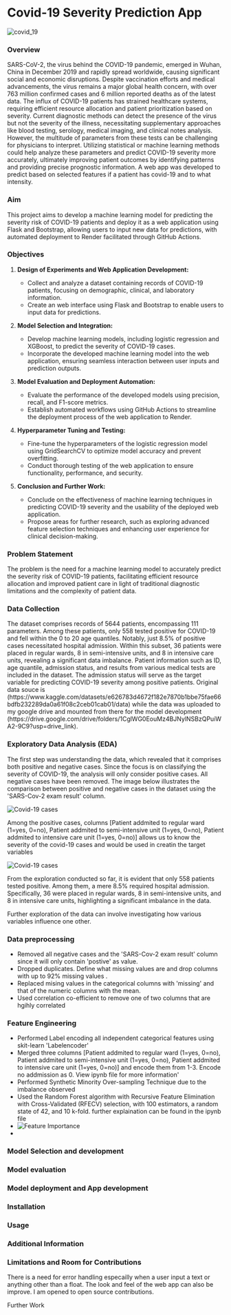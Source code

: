 # Covid-19 Severity Prediction App
![covid_19](https://github.com/ojumah20/covid_19_project/blob/main/COVID%20testing%20policy%20drupal.jpg "Covid_19")
<h3> Overview </h3>
SARS-CoV-2, the virus behind the COVID-19 pandemic, emerged in Wuhan, China in December 2019 and rapidly spread worldwide, causing significant social and economic disruptions. Despite vaccination efforts and medical advancements, the virus remains a major global health concern, with over 763 million confirmed cases and 6 million reported deaths as of the latest data. The influx of COVID-19 patients has strained healthcare systems, requiring efficient resource allocation and patient prioritization based on severity. Current diagnostic methods can detect the presence of the virus but not the severity of the illness, necessitating supplementary approaches like blood testing, serology, medical imaging, and clinical notes analysis. However, the multitude of parameters from these tests can be challenging for physicians to interpret. Utilizing statistical or machine learning methods could help analyze these parameters and predict COVID-19 severity more accurately, ultimately improving patient outcomes by identifying patterns and providing precise prognostic information.
A web app was developed to predict based on selected features if a patient has covid-19 and to what intensity. 

<div> 
<h3>Aim</h3>
This project aims to develop a machine learning model for predicting the severity risk of COVID-19 patients and deploy it as a web application using Flask and Bootstrap, allowing users to input new data for predictions, with automated deployment to Render facilitated through GitHub Actions.
</div>

<div>
<h3>Objectives </h3>
  
1. **Design of Experiments and Web Application Development:**
   - Collect and analyze a dataset containing records of COVID-19 patients, focusing on demographic, clinical, and laboratory information.
   - Create an web interface using Flask and Bootstrap to enable users to input data for predictions.
   
2. **Model Selection and Integration:**
   - Develop machine learning models, including logistic regression and XGBoost, to predict the severity of COVID-19 cases.
   - Incorporate the developed machine learning model into the web application, ensuring seamless interaction between user inputs and prediction outputs.

3. **Model Evaluation and Deployment Automation:**
   - Evaluate the performance of the developed models using precision, recall, and F1-score metrics.
   - Establish automated workflows using GitHub Actions to streamline the deployment process of the web application to Render.

4. **Hyperparameter Tuning and Testing:**
   - Fine-tune the hyperparameters of the logistic regression model using GridSearchCV to optimize model accuracy and prevent overfitting.
   - Conduct thorough testing of the web application to ensure functionality, performance, and security.

5. **Conclusion and Further Work:**
   - Conclude on the effectiveness of machine learning techniques in predicting COVID-19 severity and the usability of the deployed web application.
   - Propose areas for further research, such as exploring advanced feature selection techniques and enhancing user experience for clinical decision-making.
</div>



<div>
<h3>Problem Statement </h3>
The problem is the need for a machine learning model to accurately predict the severity risk of COVID-19 patients, facilitating efficient resource allocation and improved patient care in light of traditional diagnostic limitations and the complexity of patient data.
 </div>


<div>
<h3>Data Collection </h3>
The dataset comprises records of 5644 patients, encompassing 111 parameters. Among these patients, only 558 tested positive for COVID-19 and fell within the 0 to 20 age quantiles. Notably, just 8.5% of positive cases necessitated hospital admission. Within this subset, 36 patients were placed in regular wards, 8 in semi-intensive units, and 8 in intensive care units, revealing a significant data imbalance. Patient information such as ID, age quantile, admission status, and results from various medical tests are included in the dataset. The admission status will serve as the target variable for predicting COVID-19 severity among positive patients.
Original data souce is (https://www.kaggle.com/datasets/e626783d4672f182e7870b1bbe75fae66bdfb232289da0a61f08c2ceb01cab01/data)  while the data was uploaded to my google drive and mounted from there for the model development (https://drive.google.com/drive/folders/1CglWG0EouMz4BJNylNSBzQPuiWA2-9C9?usp=drive_link).
  
</div>


<div>
  <h3>Exploratory Data Analysis (EDA)</h3>
  <p>The first step was understanding the data, which revealed that it comprises both positive and negative cases. Since the focus is on classifying the severity of COVID-19, the analysis will only consider positive cases. All negative cases have been removed. The image below illustrates the comparison between positive and negative cases in the dataset using the 'SARS-Cov-2 exam result' column.</p>
  <img src="https://github.com/ojumah20/covid_19_project/blob/main/cases.png" alt="Covid-19 cases" title="Covid-19 cases">

  <p>Among the positive cases, columns [Patient addmited to regular ward (1=yes, 0=no),	Patient addmited to semi-intensive unit (1=yes, 0=no),	Patient addmited to intensive care unit (1=yes, 0=no)] allows us to know the severity of the covid-19 cases and would be used in creatin the target variables </p>
  <img src="https://github.com/ojumah20/covid_19_project/blob/main/cases_1.png" alt="Covid-19 cases" title="Covid-19 Positive cases">
<p>From the exploration conducted so far, it is evident that only 558 patients tested positive. Among them, a mere 8.5% required hospital admission. Specifically, 36 were placed in regular wards, 8 in semi-intensive units, and 8 in intensive care units, highlighting a significant imbalance in the data.</p>
<p>Further exploration of the data can involve investigating how various variables influence one other.</p>

</div>


<div>
  <h3>Data preprocessing</h3>
  <ul>
    <li>Removed all negative cases and the 'SARS-Cov-2 exam result' column since it will only contain 'postive' as value.</li>
    <li>Dropped duplicates. Define what missing values are and drop columns with up to 92% missing values .</li> 
    <li>Replaced mising values in the categorical columns with 'missing' and that of the numeric columns with the mean.</li> 
    <li>Used correlation co-efficient to remove one of two columns that are hgihly correlated</li>
  </ul>
</div>


<div>

  <h3>Feature Engineering</h3>
  <ul><li>Performed Label encoding all independent categorical features using skit-learn 'Labelencoder'</li>
    <li>Merged three columns [Patient addmited to regular ward (1=yes, 0=no),	Patient addmited to semi-intensive unit (1=yes, 0=no),	Patient addmited to intensive care unit (1=yes, 0=no)] and encode them from 1-3. Encode no addmission as 0. View ipynb file for more information'</li>
    <li> Performed Synthetic Minority Over-sampling Technique due to the imbalance observed  </li>
    <li>Used the Random Forest algorithm with Recursive Feature Elimination with Cross-Validated (RFECV) selection, with 100 estimators, a random state of 42, and 10 k-fold. further explaination can be found in the ipynb file  </li>
    <li><img src="https://github.com/ojumah20/covid_19_project/blob/main/features.png" alt="Feature Importance" title="Covid-19 Features"> </li>
    <li></li>
  </ul>

  
</div>







<h3> Model Selection and development</h3>


<h3> Model evaluation </h3>


<h3> Model deployment and App development</h3>


<h3>Installation </h3>

<h3>Usage</h3>

<h3>Additional Information</h3>

<h3>Limitations and Room for Contributions</h3>
There is a need for error handling especailly when a user input a text or anything other than a float.
The look and feel of the web app can also be improve. I am opened to open source contributions. 











Further Work

